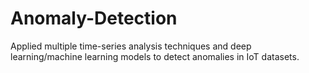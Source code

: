 # Anomaly-Detection
Applied multiple time-series analysis techniques and deep learning/machine learning models to detect anomalies in IoT datasets.
